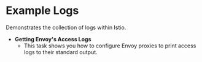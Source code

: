 # Example Logs

Demonstrates the collection of logs within Istio.

* **Getting Envoy's Access Logs**
  * This task shows you how to configure Envoy proxies to print access logs to their standard output.



